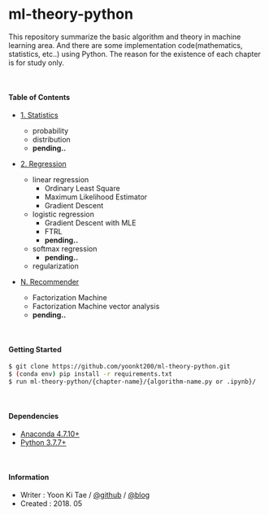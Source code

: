 ml-theory-python
=======

This repository summarize the basic algorithm and theory in machine learning area. And there are some implementation code(mathematics, statistics, etc..) using Python. 
The reason for the existence of each chapter is for study only. 


<br/>

#### Table of Contents

* [1. Statistics](https://github.com/yoonkt200/recommender-system/tree/master/01-statistics)
    - probability
    - distribution
    - **pending..**
* [2. Regression](https://github.com/yoonkt200/recommender-system/tree/master/02-regression)
    - linear regression
        - Ordinary Least Square
        - Maximum Likelihood Estimator 
        - Gradient Descent
    - logistic regression
        - Gradient Descent with MLE
        - FTRL
        - **pending..**
    - softmax regression
        - **pending..**
    - regularization

* [N. Recommender](https://github.com/yoonkt200/recommender-system/tree/master/nn-recommender)
    - Factorization Machine
    - Factorization Machine vector analysis
    - **pending..**


<br/>

#### Getting Started
```bash
$ git clone https://github.com/yoonkt200/ml-theory-python.git
$ (conda env) pip install -r requirements.txt
$ run ml-theory-python/{chapter-name}/{algorithm-name.py or .ipynb}/
```

<br/>

#### Dependencies
* [Anaconda 4.7.10+](https://www.anaconda.com/distribution/)
* [Python 3.7.7+](https://www.continuum.io/downloads)



<br/>


#### Information
- Writer : Yoon Ki Tae / [@github](https://github.com/yoonkt200) / [@blog](http://yamalab.tistory.com)
- Created : 2018. 05
